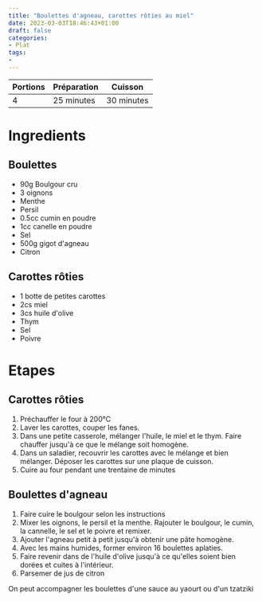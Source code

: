 ```yaml
---
title: "Boulettes d'agneau, carottes rôties au miel"
date: 2023-03-03T18:46:43+01:00
draft: false
categories:
- Plat
tags:
-
---
```


| Portions | Préparation | Cuisson    |
|----------|-------------|------------|
| 4        | 25 minutes  | 30 minutes |

# Ingredients

## Boulettes

- 90g Boulgour cru
- 3 oignons
- Menthe
- Persil
- 0.5cc cumin en poudre
- 1cc canelle en poudre
- Sel
- 500g gigot d'agneau
- Citron

## Carottes rôties

- 1 botte de petites carottes
- 2cs miel
- 3cs huile d'olive
- Thym
- Sel
- Poivre

# Etapes

## Carottes rôties

1) Préchauffer le four à 200°C
2) Laver les carottes, couper les fanes.
3) Dans une petite casserole, mélanger l'huile, le miel et le thym. Faire chauffer jusqu'à ce que le mélange soit homogène.
4) Dans un saladier, recouvrir les carottes avec le mélange et bien mélanger. Déposer les carottes sur une plaque de cuisson.
5) Cuire au four pendant une trentaine de minutes

## Boulettes d'agneau

1) Faire cuire le boulgour selon les instructions
2) Mixer les oignons, le persil et la menthe. Rajouter le boulgour, le cumin, la cannelle, le sel et le poivre et remixer.
3) Ajouter l'agneau petit à petit jusqu'à obtenir une pâte homogène.
4) Avec les mains humides, former environ 16 boulettes aplaties.
5) Faire revenir dans de l'huile d'olive jusqu'à ce qu'elles soient bien dorées et cuites à l'intérieur.
6) Parsemer de jus de citron

On peut accompagner les boulettes d'une sauce au yaourt ou d'un tzatziki
